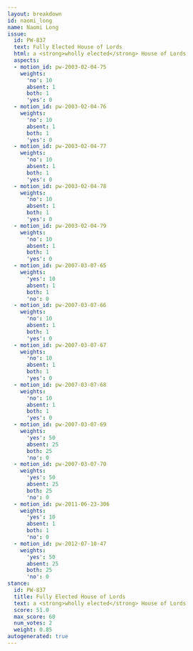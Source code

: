 ```yaml
---
layout: breakdown
id: naomi_long
name: Naomi Long
issue:
  id: PW-837
  text: Fully Elected House of Lords
  html: a <strong>wholly elected</strong> House of Lords
  aspects:
  - motion_id: pw-2003-02-04-75
    weights:
      'no': 10
      absent: 1
      both: 1
      'yes': 0
  - motion_id: pw-2003-02-04-76
    weights:
      'no': 10
      absent: 1
      both: 1
      'yes': 0
  - motion_id: pw-2003-02-04-77
    weights:
      'no': 10
      absent: 1
      both: 1
      'yes': 0
  - motion_id: pw-2003-02-04-78
    weights:
      'no': 10
      absent: 1
      both: 1
      'yes': 0
  - motion_id: pw-2003-02-04-79
    weights:
      'no': 10
      absent: 1
      both: 1
      'yes': 0
  - motion_id: pw-2007-03-07-65
    weights:
      'yes': 10
      absent: 1
      both: 1
      'no': 0
  - motion_id: pw-2007-03-07-66
    weights:
      'no': 10
      absent: 1
      both: 1
      'yes': 0
  - motion_id: pw-2007-03-07-67
    weights:
      'no': 10
      absent: 1
      both: 1
      'yes': 0
  - motion_id: pw-2007-03-07-68
    weights:
      'no': 10
      absent: 1
      both: 1
      'yes': 0
  - motion_id: pw-2007-03-07-69
    weights:
      'yes': 50
      absent: 25
      both: 25
      'no': 0
  - motion_id: pw-2007-03-07-70
    weights:
      'yes': 50
      absent: 25
      both: 25
      'no': 0
  - motion_id: pw-2011-06-23-306
    weights:
      'yes': 10
      absent: 1
      both: 1
      'no': 0
  - motion_id: pw-2012-07-10-47
    weights:
      'yes': 50
      absent: 25
      both: 25
      'no': 0
stance:
  id: PW-837
  title: Fully Elected House of Lords
  text: a <strong>wholly elected</strong> House of Lords
  score: 51.0
  max_score: 60
  num_votes: 2
  weight: 0.85
autogenerated: true
---
```

